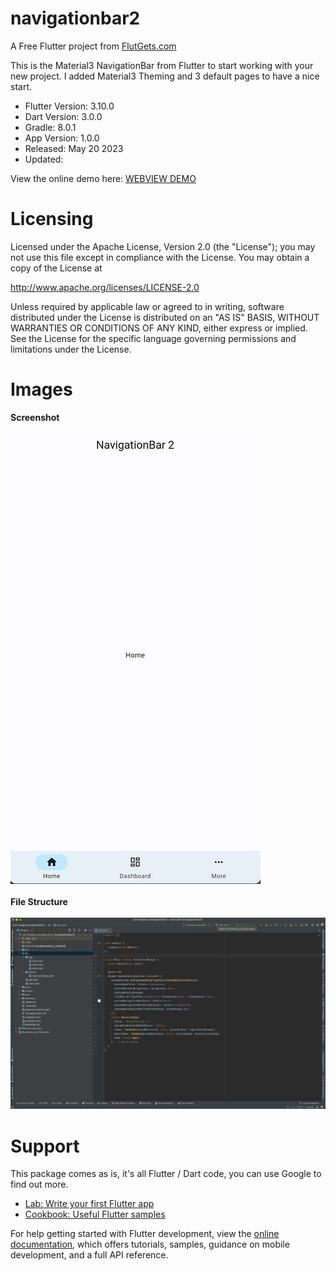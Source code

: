# navigationbar2

A Free Flutter project from [FlutGets.com](https://flutgets.com)

This is the Material3 NavigationBar from Flutter to start working with your new project.
I added Material3 Theming and 3 default pages to have a nice start.

- Flutter Version: 3.10.0
- Dart Version: 3.0.0
- Gradle: 8.0.1
- App Version: 1.0.0
- Released: May 20 2023
- Updated: 

View the online demo here: [WEBVIEW DEMO](https://demo.flutgets.com/navigationbar2)

# Licensing
Licensed under the Apache License, Version 2.0 (the "License");
you may not use this file except in compliance with the License.
You may obtain a copy of the License at

http://www.apache.org/licenses/LICENSE-2.0

Unless required by applicable law or agreed to in writing, software
distributed under the License is distributed on an "AS IS" BASIS,
WITHOUT WARRANTIES OR CONDITIONS OF ANY KIND, either express or implied.
See the License for the specific language governing permissions and
limitations under the License.

# Images
<b>Screenshot</b>
<br /><br />
<img src="screens/flutgets_screenshot_navigationbar2.jpg"/>
<br /><br />
<b>File Structure</b>
<br /><br />
<img src="screens/flutgets_file-structure_navigationbar2.jpg"/><br />


# Support
This package comes as is, it's all Flutter / Dart code, you can use Google to find out more.

- [Lab: Write your first Flutter app](https://docs.flutter.dev/get-started/codelab)
- [Cookbook: Useful Flutter samples](https://docs.flutter.dev/cookbook)

For help getting started with Flutter development, view the
[online documentation](https://docs.flutter.dev/), which offers tutorials,
samples, guidance on mobile development, and a full API reference.
